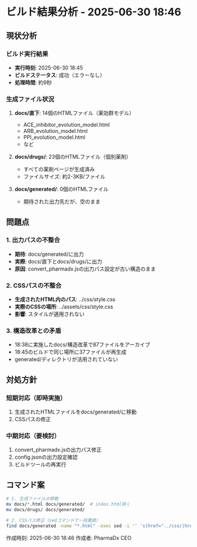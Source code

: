 # ビルド結果分析 - 2025-06-30 18:46

## 現状分析

### ビルド実行結果
- **実行時刻**: 2025-06-30 18:45
- **ビルドステータス**: 成功（エラーなし）
- **処理時間**: 約9秒

### 生成ファイル状況
1. **docs/直下**: 14個のHTMLファイル（薬効群モデル）
   - ACE_inhibitor_evolution_model.html
   - ARB_evolution_model.html
   - PPI_evolution_model.html
   - など

2. **docs/drugs/**: 23個のHTMLファイル（個別薬剤）
   - すべての薬剤ページが生成済み
   - ファイルサイズ: 約2-3KB/ファイル

3. **docs/generated/**: 0個のHTMLファイル
   - 期待された出力先だが、空のまま

## 問題点

### 1. 出力パスの不整合
- **期待**: docs/generated/に出力
- **実際**: docs/直下とdocs/drugs/に出力
- **原因**: convert_pharmadx.jsの出力パス設定が古い構造のまま

### 2. CSSパスの不整合
- **生成されたHTML内のパス**: ../css/style.css
- **実際のCSSの場所**: ../assets/css/style.css
- **影響**: スタイルが適用されない

### 3. 構造改革との矛盾
- 18:38に実施したdocs/構造改革で87ファイルをアーカイブ
- 18:45のビルドで同じ場所に37ファイルが再生成
- generated/ディレクトリが活用されていない

## 対処方針

### 短期対応（即時実施）
1. 生成されたHTMLファイルをdocs/generated/に移動
2. CSSパスの修正

### 中期対応（要検討）
1. convert_pharmadx.jsの出力パス修正
2. config.jsonの出力設定確認
3. ビルドツールの再実行

## コマンド案
```bash
# 1. 生成ファイルの移動
mv docs/*.html docs/generated/  # index.html除く
mv docs/drugs/ docs/generated/

# 2. CSSパス修正（sedコマンドで一括置換）
find docs/generated -name "*.html" -exec sed -i '' 's|href="../css/|href="../assets/css/|g' {} \;
```

作成時刻: 2025-06-30 18:46
作成者: PharmaDx CEO
